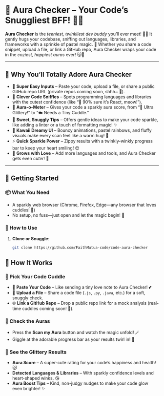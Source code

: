 # 🌟 Aura Checker – Your Code’s Snuggliest BFF! 🐾💕

**Aura Checker** is the *teeniest, twinkliest dev buddy* you’ll ever meet! 🧸✨ It gently hugs your codebase, sniffing out languages, libraries, and frameworks with a sprinkle of pastel magic. 🌈 Whether you share a code snippet, upload a file, or link a GitHub repo, Aura Checker wraps your code in the *coziest, happiest auras* ever! 😽💖

---

## 🌷 Why You’ll Totally Adore Aura Checker

- 🍼 **Super Easy Inputs** – Paste your code, upload a file, or share a public GitHub repo URL (private repos coming soon, shhh~ 🤭).
- 🧠 **Clever Code Sniffles** – Spots programming languages and libraries with the cutest confidence (like “💞 90% sure it’s React, meow!”).
- 🌸 **Aura-o-Meter** – Gives your code a sparkly aura score, from “🌟 Ultra Glittery!” to “☁️ Needs a Tiny Cuddle.”
- 🧁 **Sweet, Snuggly Tips** – Offers gentle ideas to make your code sparkle, like adding a linter or a touch of formatting magic! ✨
- 🎀 **Kawaii Dreamy UI** – Bouncy animations, pastel rainbows, and fluffy visuals make every scan feel like a warm hug! 🦄
- ⚡ **Quick Sparkle Power** – Zippy results with a twinkly-winkly progress bar to keep your heart smiling! 😊
- 🌼 **Grows with Love** – Add more languages and tools, and Aura Checker gets even *cuter*! 💫

---

## 🐣 Getting Started

### 📦 What You Need

- A sparkly web browser (Chrome, Firefox, Edge—any browser that loves cuddles! 🐰)
- No setup, no fuss—just open and let the magic begin! 🌟

### 🍬 How to Use

1. **Clone or Snuggle**:
   ```bash
   git clone https://github.com/FaithMutua-code/code-aura-checker
   ```

## 🎠 How It Works

### 🌈 Pick Your Code Cuddle

- 💌 **Paste Your Code** – Like sending a tiny love note to Aura Checker! 💕
- 🧸 **Upload a File** – Share a code file (`.js`, `.py`, `.java`, etc.) for a soft, snuggly check.
- 🌐 **Link a GitHub Repo** – Drop a public repo link for a mock analysis (real-time cuddles coming soon! 🐥).

### 💫 Check the Auras

- Press the **Scan my Aura** button and watch the magic unfold! 🪄  
- Giggle at the adorable progress bar as your results twirl in! 🌟

### 🌼 See the Glittery Results

- **Aura Score** – A super-cute rating for your code’s happiness and health! 😽
- **Detected Languages & Libraries** – With sparkly confidence levels and heart-shaped winks. 😘
- **Aura Boost Tips** – Kind, non-judgy nudges to make your code glow even brighter! ✨
